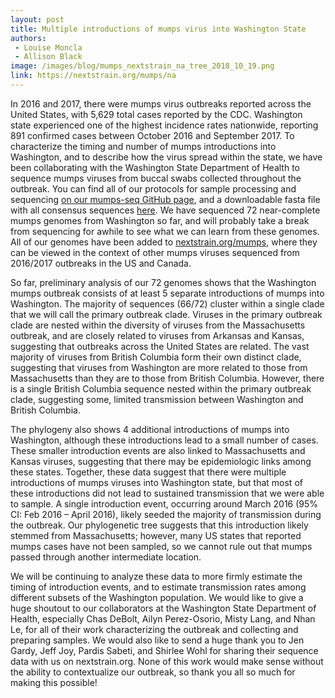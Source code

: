 ```yaml
---
layout: post
title: Multiple introductions of mumps virus into Washington State
authors:
 - Louise Moncla
 - Allison Black
image: /images/blog/mumps_nextstrain_na_tree_2018_10_19.png
link: https://nextstrain.org/mumps/na
---
```


In 2016 and 2017, there were mumps virus outbreaks reported across the United States, with 5,629 total cases reported by the CDC. Washington state experienced one of the highest incidence rates nationwide, reporting 891 confirmed cases between October 2016 and September 2017. To characterize the timing and number of mumps introductions into Washington, and to describe how the virus spread within the state, we have been collaborating with the Washington State Department of Health to sequence mumps viruses from buccal swabs collected throughout the outbreak. You can find all of our protocols for sample processing and sequencing [on our mumps-seq GitHub page](https://github.com/blab/mumps-seq), and a downloadable fasta file with all consensus sequences [here](https://github.com/blab/mumps-seq/tree/master/data/consensus-genomes). We have sequenced 72 near-complete mumps genomes from Washington so far, and will probably take a break from sequencing for awhile to see what we can learn from these genomes. All of our genomes have been added to [nextstrain.org/mumps](https://nextstrain.org/mumps/na), where they can be viewed in the context of other mumps viruses sequenced from 2016/2017 outbreaks in the US and Canada.

So far, preliminary analysis of our 72 genomes shows that the Washington mumps outbreak consists of at least 5 separate introductions of mumps into Washington. The majority of sequences (66/72) cluster within a single clade that we will call the primary outbreak clade. Viruses in the primary outbreak clade are nested within the diversity of viruses from the Massachusetts outbreak, and are closely related to viruses from Arkansas and Kansas, suggesting that outbreaks across the United States are related. The vast majority of viruses from British Columbia form their own distinct clade, suggesting that viruses from Washington are more related to those from Massachusetts than they are to those from British Columbia. However, there is a single British Columbia sequence nested within the primary outbreak clade, suggesting some, limited transmission between Washington and British Columbia.

The phylogeny also shows 4 additional introductions of mumps into Washington, although these introductions lead to a small number of cases. These smaller introduction events are also linked to Massachusetts and Kansas viruses, suggesting that there may be epidemiologic links among these states. Together, these data suggest that there were multiple introductions of mumps viruses into Washington state, but that most of these introductions did not lead to sustained transmission that we were able to sample. A single introduction event, occurring around March 2016 (95% CI: Feb 2016 – April 2016), likely seeded the majority of transmission during the outbreak. Our phylogenetic tree suggests that this introduction likely stemmed from Massachusetts; however, many US states that reported mumps cases have not been sampled, so we cannot rule out that mumps passed through another intermediate location.

We will be continuing to analyze these data to more firmly estimate the timing of introduction events, and to estimate transmission rates among different subsets of the Washington population. We would like to give a huge shoutout to our collaborators at the Washington State Department of Health, especially Chas DeBolt, Ailyn Perez-Osorio, Misty Lang, and Nhan Le, for all of their work characterizing the outbreak and collecting and preparing samples. We would also like to send a huge thank you to Jen Gardy, Jeff Joy, Pardis Sabeti, and Shirlee Wohl for sharing their sequence data with us on nextstrain.org. None of this work would make sense without the ability to contextualize our outbreak, so thank you all so much for making this possible!
